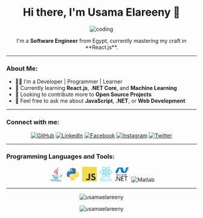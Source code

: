 <h1 align="center">Hi there, I'm Usama Elareeny 👋</h1>

<p align="center">
  <img src="https://media.giphy.com/media/your-image-here.gif" alt="coding" width="200"/>
</p>

<p align="center">
  I'm a <strong>Software Engineer</strong> from Egypt, currently mastering my craft in **React.js**.
</p>

---

### About Me:

- 🧑‍💻 I’m a Developer | Programmer | Learner
- 🌱 Currently learning **React.js**, **.NET Core**, and **Machine Learning**
- 🎯 Looking to contribute more to **Open Source Projects**
- 💬 Feel free to ask me about **JavaScript**, **.NET**, or **Web Development**

---

### Connect with me:
<p align="center">
  <a href="https://github.com/UsamaElareeny"><img src="https://img.icons8.com/clouds/100/000000/github.png" alt="GitHub"/></a>
  <a href="https://linkedin.com/in/your-profile"><img src="https://img.icons8.com/clouds/100/000000/linkedin.png" alt="LinkedIn"/></a>
  <a href="https://facebook.com/your-profile"><img src="https://img.icons8.com/clouds/100/000000/facebook.png" alt="Facebook"/></a>
  <a href="https://instagram.com/your-profile"><img src="https://img.icons8.com/clouds/100/000000/instagram.png" alt="Instagram"/></a>
  <a href="https://twitter.com/your-profile"><img src="https://img.icons8.com/clouds/100/000000/twitter.png" alt="Twitter"/></a>
</p>

---

### Programming Languages and Tools:
<p align="center">
  <img src="https://raw.githubusercontent.com/devicons/devicon/master/icons/java/java-original.svg" alt="Java" width="40" height="40"/> 
  <img src="https://raw.githubusercontent.com/devicons/devicon/master/icons/python/python-original.svg" alt="Python" width="40" height="40"/> 
  <img src="https://raw.githubusercontent.com/devicons/devicon/master/icons/javascript/javascript-original.svg" alt="JavaScript" width="40" height="40"/> 
  <img src="https://raw.githubusercontent.com/devicons/devicon/master/icons/react/react-original-wordmark.svg" alt="React" width="40" height="40"/> 
  <img src="https://raw.githubusercontent.com/devicons/devicon/master/icons/dot-net/dot-net-original-wordmark.svg" alt=".NET" width="40" height="40"/> 
  <img src="https://upload.wikimedia.org/wikipedia/commons/2/21/Matlab_Logo.png" alt="Matlab" width="40" height="40"/>
</p>

---

<p align="center">
  <img src="https://github-readme-stats.vercel.app/api/top-langs?username=usamaelareeny&show_icons=true&locale=en&layout=compact&theme=dark" alt="usamaelareeny" />
</p>

<p align="center">
  <img src="https://github-readme-streak-stats.herokuapp.com/?user=usamaelareeny&theme=dark" alt="usamaelareeny" />
</p>

